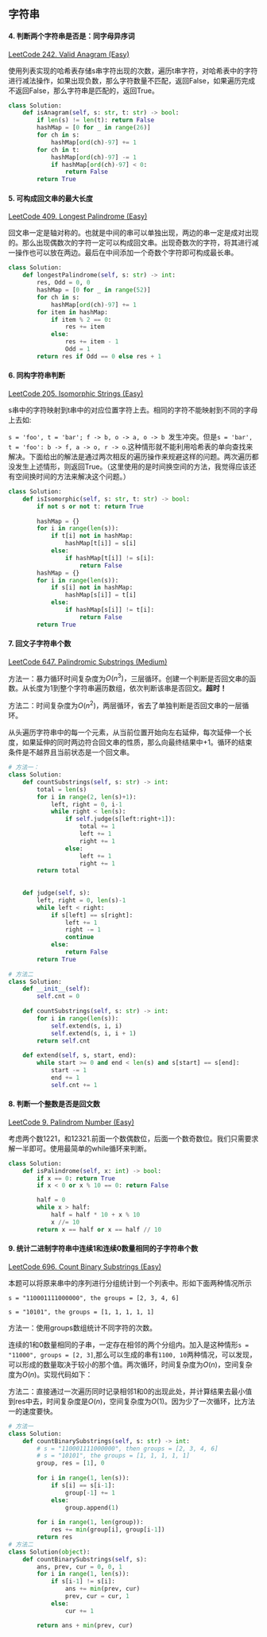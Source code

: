 ## 字符串

#### 4. 判断两个字符串是否是：同字母异序词

[LeetCode 242. Valid Anagram (Easy)](https://leetcode.com/problems/valid-anagram/description/)

使用列表实现的哈希表存储s串字符出现的次数，遍历t串字符，对哈希表中的字符进行减法操作，如果出现负数，那么字符数量不匹配，返回False，如果遍历完成不返回False，那么字符串是匹配的，返回True。

```python
class Solution:
    def isAnagram(self, s: str, t: str) -> bool:
        if len(s) != len(t): return False
        hashMap = [0 for _ in range(26)]
        for ch in s:
            hashMap[ord(ch)-97] += 1
        for ch in t:
            hashMap[ord(ch)-97] -= 1
            if hashMap[ord(ch)-97] < 0:
                return False
        return True
```



#### 5. 可构成回文串的最大长度

[LeetCode 409. Longest Palindrome (Easy)](https://leetcode.com/problems/longest-palindrome/description/)

回文串一定是轴对称的。也就是中间的串可以单独出现，两边的串一定是成对出现的。那么出现偶数次的字符一定可以构成回文串。出现奇数次的字符，将其进行减一操作也可以放在两边。最后在中间添加一个奇数个字符即可构成最长串。

```python
class Solution:
    def longestPalindrome(self, s: str) -> int:
        res, Odd = 0, 0
        hashMap = [0 for _ in range(52)]
        for ch in s:
            hashMap[ord(ch)-97] += 1
        for item in hashMap:
            if item % 2 == 0:
                res += item
            else:
                res += item - 1
                Odd = 1
        return res if Odd == 0 else res + 1
```



#### 6.  同构字符串判断

[LeetCode 205. Isomorphic Strings (Easy)](https://leetcode.com/problems/isomorphic-strings/description/)

s串中的字符映射到t串中的对应位置字符上去。相同的字符不能映射到不同的字母上去如:

`s = 'foo', t = 'bar'; f -> b, o -> a, o -> b `发生冲突。但是`s = 'bar', t = 'foo': b -> f, a -> o, r -> o`.这种情形就不能利用哈希表的单向查找来解决。下面给出的解法是通过两次相反的遍历操作来规避这样的问题。两次遍历都没发生上述情形，则返回True。（这里使用的是时间换空间的方法，我觉得应该还有空间换时间的方法来解决这个问题。）

```python
class Solution:
    def isIsomorphic(self, s: str, t: str) -> bool:
        if not s or not t: return True
        
        hashMap = {}
        for i in range(len(s)):
            if t[i] not in hashMap:
                hashMap[t[i]] = s[i]
            else:
                if hashMap[t[i]] != s[i]:
                    return False
        hashMap = {}
        for i in range(len(s)):
            if s[i] not in hashMap:
                hashMap[s[i]] = t[i]
            else:
                if hashMap[s[i]] != t[i]:
                    return False
        return True
```



#### 7. 回文子字符串个数

[LeetCode 647. Palindromic Substrings (Medium)](https://leetcode.com/problems/palindromic-substrings/description/)

方法一：暴力循环时间复杂度为$O(n^3)，$三层循环。创建一个判断是否回文串的函数。从长度为1到整个字符串遍历数组，依次判断该串是否回文。**超时！**

方法二：时间复杂度为$O(n^2)$，两层循环，省去了单独判断是否回文串的一层循环。

从头遍历字符串中的每一个元素，从当前位置开始向左右延伸，每次延伸一个长度，如果延伸的同时两边符合回文串的性质，那么向最终结果中+1。循环的结束条件是不越界且当前状态是一个回文串。

```python
# 方法一：
class Solution:
    def countSubstrings(self, s: str) -> int:
        total = len(s)
        for i in range(2, len(s)+1):
            left, right = 0, i-1
            while right < len(s):
                if self.judge(s[left:right+1]):
                    total += 1
                    left += 1
                    right += 1
                else:
                    left += 1
                    right += 1
        return total
        
        
    def judge(self, s):
        left, right = 0, len(s)-1
        while left < right:
            if s[left] == s[right]:
                left += 1
                right -= 1
                continue
            else:
                return False
        return True
    
# 方法二
class Solution:
    def __init__(self):
        self.cnt = 0
        
    def countSubstrings(self, s: str) -> int:
        for i in range(len(s)):
            self.extend(s, i, i)
            self.extend(s, i, i + 1)
        return self.cnt
    
    def extend(self, s, start, end):
        while start >= 0 and end < len(s) and s[start] == s[end]:
            start -= 1
            end += 1
            self.cnt += 1
```



#### 8. 判断一个整数是否是回文数

[LeetCode 9. Palindrom Number (Easy)](https://leetcode.com/problems/palindrome-number/description/)

考虑两个数1221，和12321.前面一个数偶数位，后面一个数奇数位。我们只需要求解一半即可。使用最简单的while循环来判断。

```python
class Solution:
    def isPalindrome(self, x: int) -> bool:
        if x == 0: return True
        if x < 0 or x % 10 == 0: return False

        half = 0
        while x > half:
            half = half * 10 + x % 10
            x //= 10
        return x == half or x == half // 10
```



#### 9. 统计二进制字符串中连续1和连续0数量相同的子字符串个数

[LeetCode 696. Count Binary Substrings (Easy)](https://leetcode.com/problems/count-binary-substrings/description/)

本题可以将原来串中的序列进行分组统计到一个列表中。形如下面两种情况所示

`s = "110001111000000", the groups = [2, 3, 4, 6]`

`s = "10101", the groups = [1, 1, 1, 1, 1]`

方法一：使用groups数组统计不同字符的次数。

连续的1和0数量相同的子串，一定存在相邻的两个分组内。加入是这种情形`s = "11000", groups = [2, 3]`,那么可以生成的串有`1100, 10`两种情况，可以发现，可以形成的数量取决于较小的那个值。两次循环，时间复杂度为$O(n)$，空间复杂度为$O(n)$。实现代码如下：

方法二：直接通过一次遍历同时记录相邻1和0的出现此处，并计算结果去最小值到res中去，时间复杂度是$O(n)$，空间复杂度为$O(1)$。因为少了一次循环，比方法一的速度要快。

```python
# 方法一
class Solution:
    def countBinarySubstrings(self, s: str) -> int:
        # s = "110001111000000", then groups = [2, 3, 4, 6]
        # s = "10101", the groups = [1, 1, 1, 1, 1]
        group, res = [1], 0
        
        for i in range(1, len(s)):
            if s[i] == s[i-1]:
                group[-1] += 1
            else:
                group.append(1)
        
        for i in range(1, len(group)):
            res += min(group[i], group[i-1])
        return res
# 方法二
class Solution(object):
    def countBinarySubstrings(self, s):
        ans, prev, cur = 0, 0, 1
        for i in range(1, len(s)):
            if s[i-1] != s[i]:
                ans += min(prev, cur)
                prev, cur = cur, 1
            else:
                cur += 1

        return ans + min(prev, cur)
```